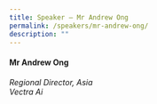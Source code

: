 ```yaml
---
title: Speaker – Mr Andrew Ong
permalink: /speakers/mr-andrew-ong/
description: ""
---
```

#### **Mr Andrew Ong**

*Regional Director, Asia <br>
Vectra Ai*

